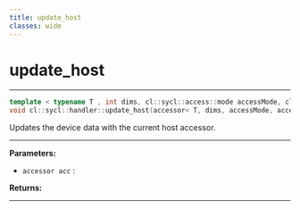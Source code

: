 ```yaml
---
title: update_host
classes: wide
---
```

# update_host

---

```cpp
template < typename T , int dims, cl::sycl::access::mode accessMode, cl::sycl::access::target accessTarget, access::placeholder isPlaceholder >
void cl::sycl::handler::update_host(accessor< T, dims, accessMode, accessTarget, isPlaceholder > acc)
```


Updates the device data with the current host accessor. 


---
**Parameters:**

 - `accessor acc`
: 

**Returns:** 

---
